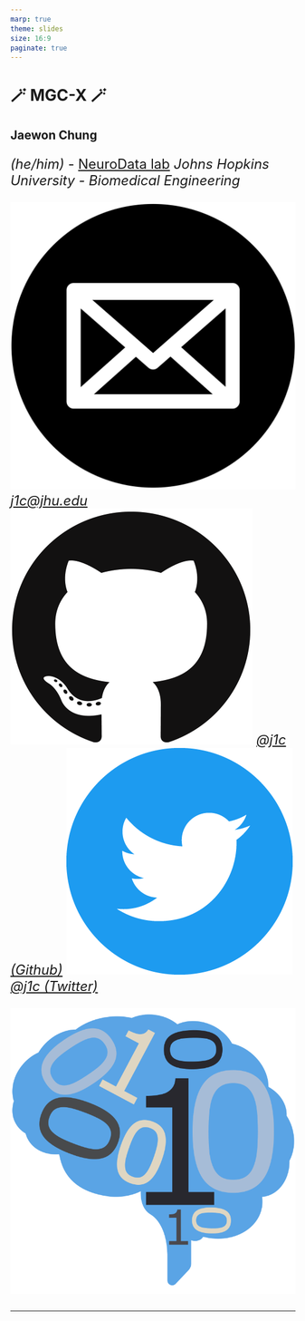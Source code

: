 ```yaml
---
marp: true
theme: slides
size: 16:9
paginate: true
---
```


<style scoped>
p {
    font-size: 24px;
}
</style>

# :magic_wand: MGC-X :magic_wand:

## Jaewon Chung

_(he/him)_ - [NeuroData lab](https://neurodata.io/)
_Johns Hopkins University - Biomedical Engineering_

![icon](../images/icons/mail.png) [_j1c@jhu.edu_](mailto:j1c@jhu.edu)
![icon](../images/icons/github.png) [_@j1c (Github)_](https://github.com/j1c)
![icon](../images/icons/twitter.png) [_@j1c (Twitter)_](https://twitter.com/j1c)

![bg right:45% w:450](./../images/logos/nd_logo_small.png)

---
